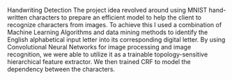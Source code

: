 Handwriting Detection
The project idea revolved around using MNIST hand-written characters to prepare an efficient model to help the client to recognize characters from images.
To achieve this I used a combination of Machine Learning Algorithms and data mining methods to identify the English alphabetical input letter into its corresponding digital letter.
By using Convolutional Neural Networks for image processing and image recognition, we were able to utilize it as a trainable topology-sensitive hierarchical feature extractor. 
We then trained CRF to model the dependency between the characters.
